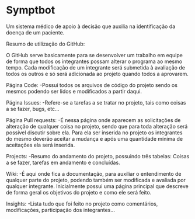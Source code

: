 # Symptbot
Um sistema médico de apoio à decisão que auxilia na identificação da doença de um paciente.

Resumo de utilização do GitHub:

O GitHub serve basicamente para se desenvolver um trabalho em equipe de forma que todos os integrantes possam alterar o programa ao mesmo tempo. Cada modificação de um integrante será submetida à avaliação de todos os outros e só será adicionada ao projeto quando todos a aprovarem.

Página Code:
-Possui todos os arquivos de código do projeto sendo os mesmos podendo ser lidos e modificados a partir daqui.

Página Issues:
-Refere-se a tarefas a se tratar no projeto, tais como coisas a se fazer, bugs, etc...

Página Pull requests:
-É nessa página onde aparecem as solicitações de alteração de qualquer coisa no projeto, sendo que para toda alteração será possível discutir sobre ela. Para ela ser inserida no projeto os integrantes do mesmo deverão aceitar a mudança e após uma quantidade mínima de aceitações ela será inserida.

Projects:
-Resumo do andamento do projeto, possuindo três tabelas: Coisas a se fazer, tarefas em andamento e concluídas.

Wiki:
-É aqui onde fica a documentação, para auxiliar o entendimento de qualquer parte do projeto, podendo também ser modificada e avaliada por qualquer integrante. Inicialmente possui uma página principal que descreve de forma geral os objetivos do projeto e como ele será feito.

Insights:
-Lista tudo que foi feito no projeto como comentários, modificações, participação dos integrantes...

